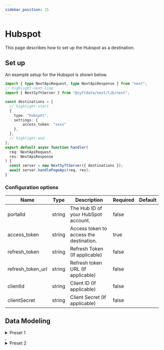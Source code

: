 ```yaml
---
sidebar_position: 15
---
```

# Hubspot

This page describes how to set up the Hubspot as a destination.

## Set up
An example setup for the Hubspot is shown below.

```ts title="src/pages/api/syft.ts"
import { type NextApiRequest, type NextApiResponse } from "next";
// highlight-next-line
import { NextSyftServer } from "@syftdata/next/lib/next";

const destinations = [
  // highlight-start
  {
    type: "hubspot",
    settings: {
        access_token: "xxxx"
    },
  },
  // highlight-end
];
export default async function handler(
  req: NextApiRequest,
  res: NextApiResponse
) {
  const server = new NextSyftServer({ destinations });
  await server.handlePageApi(req, res);
}
```

### Configuration options

| Name                 | Type           | Description     | Required | Default         |
| -------------------- | -------------- | --------------- | -------- | --------------- |
| portalId | string | The Hub ID of your HubSpot account. | false |  |
| access_token | string | Access token to access the destination. | true |  |
| refresh_token | string | Refresh Token (If applicable) | false |  |
| refresh_token_url | string | Refresh token URL (If applicable) | false |  |
| clientId | string | Client ID (If applicable) | false |  |
| clientSecret | string | Client Secret (If applicable) | false |  | 


## Data Modeling
<details>
<summary>Preset 1</summary>

#### Upsert Company
Create or update a company in HubSpot.

#### Matched events
type = "group"

#### Data Mapping
| Name                 | Type          | Description     | Default   |
| -------------------- | -------------- | -------------- | --------- |
| groupid | string | A unique identifier you assign to a company. Segment creates a custom property in HubSpot to store this value for each company so it can be used as a unique search field. Segment recommends not changing this value once set to avoid creating duplicate companies. | (<br/>  "@if": (<br/>    "exists": (<br/>      "@path": "$.groupId"<br/>    ),<br/>    "then": (<br/>      "@path": "$.groupId"<br/>    ),<br/>    "else": (<br/>      "@path": "$.context.groupId"<br/>    )<br/>  )<br/>) |
| createNewCompany | boolean | If true, Segment will attempt to update an existing company in HubSpot and if no company is found, Segment will create a new company. If false, Segment will only attempt to update an existing company and never create a new company. This is set to true by default. | true |
| associateContact | boolean | If true, Segment will associate the company with the user identified in your payload. If no contact is found in HubSpot, an error is thrown and the company is not created/updated. If false, Segment will not attempt to associate a contact with the company and companies can be created/updated without requiring a contact association. This is set to true by default. | false |
| companysearchfields | object | The unique field(s) used to search for an existing company in HubSpot to update. By default, Segment creates a custom property to store groupId for each company and uses this property to search for companies. If a company is not found, the fields provided here are then used to search. If a company is still not found, a new one is created. | (<br/>  "@path": "$.companysearchfields"<br/>) |
| name | string | The name of the company. | (<br/>  "@path": "$.traits.name"<br/>) |
| description | string | A short statement about the company’s mission and goals. | (<br/>  "@path": "$.traits.description"<br/>) |
| address | string | The street address of the company. | (<br/>  "@path": "$.traits.address.street"<br/>) |
| city | string | The city where the company is located. | (<br/>  "@path": "$.traits.address.city"<br/>) |
| state | string | The state or region where the company is located. | (<br/>  "@path": "$.traits.address.state"<br/>) |
| zip | string | The postal or zip code of the company. | (<br/>  "@if": (<br/>    "exists": (<br/>      "@path": "$.traits.address.postalCode"<br/>    ),<br/>    "then": (<br/>      "@path": "$.traits.address.postalCode"<br/>    ),<br/>    "else": (<br/>      "@path": "$.traits.address.postal_code"<br/>    )<br/>  )<br/>) |
| domain | string | The company’s website domain. | (<br/>  "@path": "$.traits.website"<br/>) |
| phone | string | The company’s primary phone number. | (<br/>  "@path": "$.traits.phone"<br/>) |
| numberofemployees | integer | The total number of people who work for the company. | (<br/>  "@path": "$.traits.employees"<br/>) |
| industry | string | The type of business the company performs. | (<br/>  "@path": "$.traits.industry"<br/>) |
| lifecyclestage | string | The company’s stage within the marketing/sales process. See more information on default and custom stages in [HubSpot’s documentation](https://knowledge.hubspot.com/contacts/use-lifecycle-stages). Segment supports moving status forwards or backwards. | (<br/>  "@path": "$.lifecyclestage"<br/>) |
| properties | object | Any other default or custom company properties. On the left-hand side, input the internal name of the property as seen in your HubSpot account. On the right-hand side, map the Segment field that contains the value. Custom properties must be predefined in HubSpot. See more information in [HubSpot’s documentation](https://knowledge.hubspot.com/crm-setup/manage-your-properties#create-custom-properties). Important: Do not use ’segment_group_id’ here as it is an internal property and will result in an an error. | (<br/>  "@path": "$.properties"<br/>) |
</details>
,<details>
<summary>Preset 2</summary>

#### Upsert Contact
Create or update a contact in HubSpot.

#### Matched events
type = "identify"

#### Data Mapping
| Name                 | Type          | Description     | Default   |
| -------------------- | -------------- | -------------- | --------- |
| email | string | The contact’s email. Email is used to uniquely identify contact records in HubSpot. If an existing contact is found with this email, we will update the contact. If a contact is not found, we will create a new contact. | (<br/>  "@path": "$.traits.email"<br/>) |
| company | string | The contact’s company. | (<br/>  "@path": "$.traits.company"<br/>) |
| firstname | string | The contact’s first name. | (<br/>  "@if": (<br/>    "exists": (<br/>      "@path": "$.traits.first_name"<br/>    ),<br/>    "then": (<br/>      "@path": "$.traits.first_name"<br/>    ),<br/>    "else": (<br/>      "@path": "$.traits.firstName"<br/>    )<br/>  )<br/>) |
| lastname | string | The contact’s last name. | (<br/>  "@if": (<br/>    "exists": (<br/>      "@path": "$.traits.last_name"<br/>    ),<br/>    "then": (<br/>      "@path": "$.traits.last_name"<br/>    ),<br/>    "else": (<br/>      "@path": "$.traits.lastName"<br/>    )<br/>  )<br/>) |
| phone | string | The contact’s phone number. | (<br/>  "@path": "$.traits.phone"<br/>) |
| address | string | The contact's street address, including apartment or unit number. | (<br/>  "@path": "$.traits.address.street"<br/>) |
| city | string | The contact's city of residence. | (<br/>  "@path": "$.traits.address.city"<br/>) |
| state | string | The contact's state of residence. | (<br/>  "@path": "$.traits.address.state"<br/>) |
| country | string | The contact's country of residence. | (<br/>  "@path": "$.traits.address.country"<br/>) |
| zip | string | The contact's zip code. | (<br/>  "@if": (<br/>    "exists": (<br/>      "@path": "$.traits.address.postalCode"<br/>    ),<br/>    "then": (<br/>      "@path": "$.traits.address.postalCode"<br/>    ),<br/>    "else": (<br/>      "@path": "$.traits.address.postal_code"<br/>    )<br/>  )<br/>) |
| website | string | The contact’s company/other website. | (<br/>  "@path": "$.traits.website"<br/>) |
| lifecyclestage | string | The contact’s stage within the marketing/sales process. See more information on default and custom stages in [HubSpot’s documentation](https://knowledge.hubspot.com/contacts/use-lifecycle-stages). Segment supports moving status forwards or backwards. | (<br/>  "@path": "$.lifecyclestage"<br/>) |
| properties | object | Any other default or custom contact properties. On the left-hand side, input the internal name of the property as seen in your HubSpot account. On the right-hand side, map the Segment field that contains the value. Custom properties must be predefined in HubSpot. See more information in [HubSpot’s documentation](https://knowledge.hubspot.com/crm-setup/manage-your-properties#create-custom-properties). | (<br/>  "@path": "$.properties"<br/>) |
</details>


